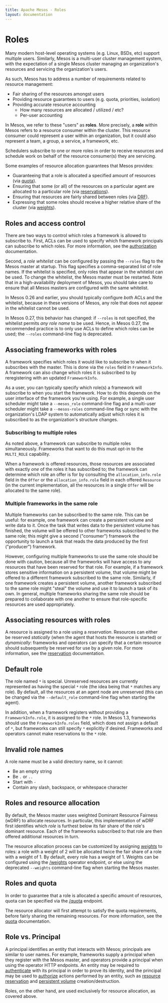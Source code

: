 ```yaml
---
title: Apache Mesos - Roles
layout: documentation
---
```


# Roles

Many modern host-level operating systems (e.g. Linux, BSDs, etc) support
multiple users. Similarly, Mesos is a multi-user cluster management system,
with the expectation of a single Mesos cluster managing an organization's
resources and servicing the organization's users.

As such, Mesos has to address a number of requirements related to resource
management:

* Fair sharing of the resources amongst users
* Providing resource guarantees to users (e.g. quota, priorities, isolation)
* Providing accurate resource accounting
    * How many resources are allocated / utilized / etc?
    * Per-user accounting

In Mesos, we refer to these "users" as __roles__. More precisely, a __role__
within Mesos refers to a resource consumer within the cluster. This resource
consumer could represent a user within an organization, but it could also
represent a team, a group, a service, a framework, etc.

Schedulers subscribe to one or more roles in order to receive resources and
schedule work on behalf of the resource consumer(s) they are servicing.

Some examples of resource allocation guarantees that Mesos provides:

* Guaranteeing that a role is allocated a specified amount of resources
  (via [quota](quota.md)).
* Ensuring that some (or all) of the resources on a particular agent
  are allocated to a particular role (via [reservations](reservation.md)).
* Ensuring that resources are fairly shared between roles
  (via [DRF](https://www.cs.berkeley.edu/~alig/papers/drf.pdf)).
* Expressing that some roles should receive a higher relative share of the
  cluster (via [weights](weights.md)).

## Roles and access control

There are two ways to control which roles a framework is allowed to subscribe
to. First, ACLs can be used to specify which framework principals can subscribe
to which roles. For more information, see the [authorization](authorization.md)
documentation.

Second, a _role whitelist_ can be configured by passing the `--roles` flag to
the Mesos master at startup. This flag specifies a comma-separated list of role
names. If the whitelist is specified, only roles that appear in the whitelist
can be used. To change the whitelist, the Mesos master must be restarted. Note
that in a high-availability deployment of Mesos, you should take care to ensure
that all Mesos masters are configured with the same whitelist.

In Mesos 0.26 and earlier, you should typically configure _both_ ACLs and the
whitelist, because in these versions of Mesos, any role that does not appear in
the whitelist cannot be used.

In Mesos 0.27, this behavior has changed: if `--roles` is not specified, the
whitelist permits _any role name_ to be used. Hence, in Mesos 0.27, the
recommended practice is to only use ACLs to define which roles can be used; the
`--roles` command-line flag is deprecated.

## Associating frameworks with roles

A framework specifies which roles it would like to subscribe to when it
subscribes with the master. This is done via the `roles` field in
`FrameworkInfo`. A framework can also change which roles it is
subscribed to by reregistering with an updated `FrameworkInfo`.

As a user, you can typically specify which role(s) a framework will
subscribe to when you start the framework. How to do this depends on the
user interface of the framework you're using. For example, a single user
scheduler might take a `--mesos_role` command-line flag and a multi-user
scheduler might take a `--mesos-roles` command-line flag or sync with
the organization's LDAP system to automatically adjust which roles it is
subscribed to as the organization's structure changes.

### Subscribing to multiple roles

As noted above, a framework can subscribe to multiple roles
simultaneously. Frameworks that want to do this must opt-in to the
`MULTI_ROLE` capability.

When a framework is offered resources, those resources are associated
with exactly _one_ of the roles it has subscribed to; the framework can
determine which role an offer is for by consulting the
`allocation_info.role` field in the `Offer` or the
`allocation_info.role` field in each offered `Resource` (in the current
implementation, all the resources in a single `Offer` will be allocated
to the same role).

<a id="roles-multiple-frameworks"></a>
### Multiple frameworks in the same role

Multiple frameworks can be subscribed to the same role. This can be useful:
for example, one framework can create a persistent volume and write data to
it. Once the task that writes data to the persistent volume has finished,
the volume will be offered to other frameworks subscribed to the same role;
this might give a second ("consumer") framework the opportunity to launch a
task that reads the data produced by the first ("producer") framework.

However, configuring multiple frameworks to use the same role should be done
with caution, because all the frameworks will have access to any resources that
have been reserved for that role. For example, if a framework stores sensitive
information on a persistent volume, that volume might be offered to a different
framework subscribed to the same role. Similarly, if one framework creates a
persistent volume, another framework subscribed to the same role might "steal"
the volume and use it to launch a task of its own. In general, multiple
frameworks sharing the same role should be prepared to collaborate with one
another to ensure that role-specific resources are used appropriately.

## Associating resources with roles

A resource is assigned to a role using a _reservation_. Resources can either be
reserved _statically_ (when the agent that hosts the resource is started) or
_dynamically_: frameworks and operators can specify that a certain resource
should subsequently be reserved for use by a given role. For more information,
see the [reservation](reservation.md) documentation.

## Default role

The role named `*` is special. Unreserved resources are currently represented
as having the special `*` role (the idea being that `*` matches any role). By
default, all the resources at an agent node are unreserved (this can be changed
via the `--default_role` command-line flag when starting the agent).

In addition, when a framework registers without providing a
`FrameworkInfo.role`, it is assigned to the `*` role. In Mesos 1.3, frameworks
should use the `FrameworkInfo.roles` field, which does not assign a default of
`*`, but frameworks can still specify `*` explicitly if desired. Frameworks
and operators cannot make reservations to the `*` role.

## Invalid role names

A role name must be a valid directory name, so it cannot:

* Be an empty string
* Be `.` or `..`
* Start with `-`
* Contain any slash, backspace, or whitespace character

## Roles and resource allocation

By default, the Mesos master uses weighted Dominant Resource Fairness (wDRF) to
allocate resources. In particular, this implementation of wDRF first identifies
which _role_ is furthest below its fair share of the role's dominant resource.
Each of the frameworks subscribed to that role are then offered additional
resources in turn.

The resource allocation process can be customized by assigning
_[weights](weights.md)_ to roles: a role with a weight of 2 will be allocated
twice the fair share of a role with a weight of 1. By default, every role has a
weight of 1. Weights can be configured using the
[/weights](endpoints/master/weights.md) operator endpoint, or else using the
deprecated `--weights` command-line flag when starting the Mesos master.

## Roles and quota

In order to guarantee that a role is allocated a specific amount of resources,
quota can be specified via the [/quota](endpoints/master/quota.md) endpoint.

The resource allocator will first attempt to satisfy the quota requirements,
before fairly sharing the remaining resources. For more information, see the
[quota](quota.md) documentation.

## Role vs. Principal

A principal identifies an entity that interacts with Mesos; principals are
similar to user names. For example, frameworks supply a principal when they
register with the Mesos master, and operators provide a principal when using the
operator HTTP endpoints. An entity may be required to
[authenticate](authentication.md) with its principal in order to prove its
identity, and the principal may be used to [authorize](authorization.md) actions
performed by an entity, such as [resource reservation](reservation.md) and
[persistent volume](persistent-volume.md) creation/destruction.

Roles, on the other hand, are used exclusively for resource allocation, as
covered above.
